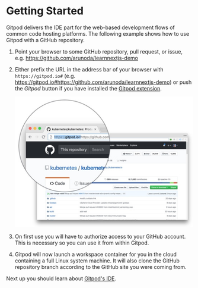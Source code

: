 # Getting Started

Gitpod delivers the IDE part for the web-based development flows of common code hosting platforms.
The following example shows how to use Gitpod with a GitHub repository.

1. Point your browser to some GitHub repository, pull request, or issue, e.g.
   https://github.com/arunoda/learnnextjs-demo
2. Either prefix the URL in the address bar of your browser with `https://gitpod.io#` (e.g.
   https://gitpod.io#https://github.com/arunoda/learnnextjs-demo) or push the _Gitpod_ button if you
   have installed the [Gitpod extension](20_Browser_Extension.md).

   ![](./images/gitpod_prefix.jpg)

3. On first use you will have to authorize access to your GitHub account. This is necessary so you
   can use it from within Gitpod.
4. Gitpod will now launch a workspace container for you in the cloud containing a full Linux system
   machine. It will also clone the GitHub repository branch according to the GitHub site you were
   coming from.

Next up you should learn about [Gitpod's IDE](./50_IDE.html).
